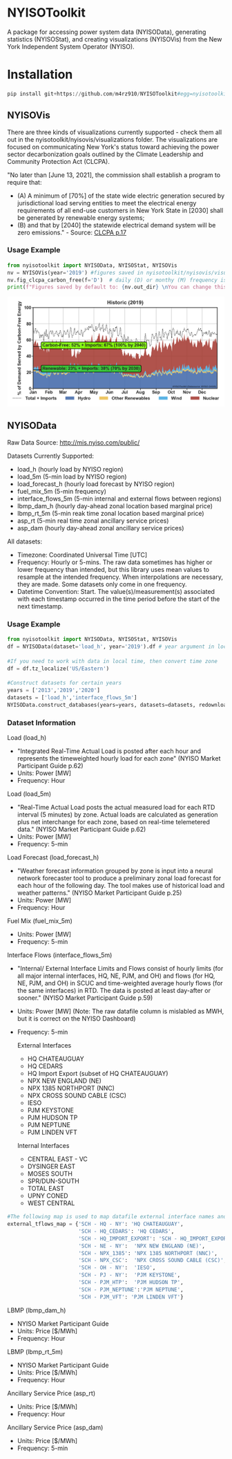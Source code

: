 # NYISOToolkit
A package for accessing power system data (NYISOData), generating statistics (NYISOStat), and creating visualizations (NYISOVis) from the New York Independent System Operator (NYISO). 

# Installation
```python
pip install git+https://github.com/m4rz910/NYISOToolkit#egg=nyisotoolkit
```

## NYISOVis
There are three kinds of visualizations currently supported - check them all out in the nyisotoolkit/nyisovis/visualizations folder. The visualizations are focused on communicating New York's status toward achieving the power sector decarbonization goals outlined by the Climate Leadership and Community Protection Act (CLCPA). 

"No later than [June 13, 2021], the commission shall establish a program to require that:
* (A) A minimum of [70%] of the state wide electric generation secured by jurisdictional load serving entities to meet the electrical energy requirements of all end-use customers in New York State in [2030] shall  be generated by  renewable  energy  systems;
* (B) and that by [2040] the  statewide  electrical demand system will be zero emissions."
       - Source: [CLCPA p.17](https://www.nysenate.gov/legislation/bills/2019/s6599)

### Usage Example
```python
from nyisotoolkit import NYISOData, NYISOStat, NYISOVis
nv = NYISOVis(year='2019') #figures saved in nyisotoolkit/nyisovis/visualization folder by default.  
nv.fig_clcpa_carbon_free(f='D')  # daily (D) or monthy (M) frequency is recommended
print(f"Figures saved by default to: {nv.out_dir} \nYou can change this by passing a pathlib object to the out_dir parameter in the NYISOVis object initialization.")

```
![CLCPA](nyisotoolkit/nyisovis/visualizations/2019_clcpa_carbon_free_D.png)
 
## NYISOData
Raw Data Source: http://mis.nyiso.com/public/

Datasets Currently Supported:
- load_h  (hourly load by NYISO region)
- load_5m (5-min load by NYISO region)
- load_forecast_h (hourly load forecast by NYISO region)
- fuel_mix_5m (5-min frequency)
- interface_flows_5m (5-min internal and external flows between regions)
- lbmp_dam_h (hourly day-ahead zonal location based marginal price)
- lbmp_rt_5m (5-min reak time zonal location based marginal price)
- asp_rt (5-min real time zonal ancillary service prices)
- asp_dam (hourly day-ahead zonal ancillary service prices)

All datasets:
- Timezone: Coordinated Universal Time [UTC]
- Frequency: Hourly or 5-mins. The raw data sometimes has higher or lower frequency than intended, but this library uses mean values to resample at the intended frequency. When interpolations are necessary, they are made. Some datasets only come in one frequency.
- Datetime Convention: Start. The value(s)/measurement(s) associated with each timestamp occurred in the time period before the start of the next timestamp.

### Usage Example
```python
from nyisotoolkit import NYISOData, NYISOStat, NYISOVis
df = NYISOData(dataset='load_h', year='2019').df # year argument in local time, but returns dataset in UTC 

#If you need to work with data in local time, then convert time zone
df = df.tz_localize('US/Eastern')

#Construct datasets for certain years
years = ['2013','2019','2020']
datasets = ['load_h','interface_flows_5m']
NYISOData.construct_databases(years=years, datasets=datasets, redownload=True, reconstruct=True, create_csvs=False)
```

### Dataset Information

Load (load_h)
- "Integrated Real-Time Actual Load is posted after each hour and represents the timeweighted hourly load for each zone" (NYISO Market Participant Guide p.62)
- Units: Power [MW]
- Frequency: Hour

Load (load_5m)
- "Real-Time Actual Load posts the actual measured load for each RTD interval (5 minutes) by zone. 
Actual loads are calculated as generation plus net interchange for each zone, based on real-time telemetered data." (NYISO Market Participant Guide p.62)
- Units: Power [MW]
- Frequency: 5-min

Load Forecast (load_forecast_h)
- "Weather forecast information grouped by zone is input into a neural network forecaster tool to produce a preliminary zonal load forecast for each hour of the following day. The tool makes use of historical load and weather patterns." (NYISO Market Participant Guide p.25)
- Units: Power [MW]
- Frequency: Hour

Fuel Mix (fuel_mix_5m)
- Units: Power [MW]
- Frequency: 5-min

Interface Flows (interface_flows_5m)
- "Internal/ External Interface Limits and Flows consist of hourly limits (for all major internal interfaces, HQ, NE, PJM, and OH) and flows (for HQ, NE, PJM, and OH) in SCUC and time-weighted average hourly flows (for the same interfaces) in RTD. The data is posted at least day-after or sooner." (NYISO Market Participant Guide p.59)
- Units: Power [MW] (Note: The raw datafile column is mislabled as MWH, but it is correct on the NYISO Dashboard)
- Frequency: 5-min

    External Interfaces
    - HQ CHATEAUGUAY
    - HQ CEDARS
    - HQ Import Export (subset of HQ CHATEAUGUAY)
    - NPX NEW ENGLAND (NE)
    - NPX 1385 NORTHPORT (NNC)
    - NPX CROSS SOUND CABLE (CSC)
    - IESO
    - PJM KEYSTONE
    - PJM HUDSON TP
    - PJM NEPTUNE
    - PJM LINDEN VFT

    Internal Interfaces
    - CENTRAL EAST - VC
    - DYSINGER EAST
    - MOSES SOUTH
    - SPR/DUN-SOUTH
    - TOTAL EAST
    - UPNY CONED
    - WEST CENTRAL

```python
#The following map is used to map datafile external interface names and those on the website
external_tflows_map = {'SCH - HQ - NY': 'HQ CHATEAUGUAY',
                       'SCH - HQ_CEDARS': 'HQ CEDARS',
                       'SCH - HQ_IMPORT_EXPORT': 'SCH - HQ_IMPORT_EXPORT', #subset of HQ Chateauguay…it includes only scheduled import/export flows over Chateauguay, and excludes wheel-through interchange
                       'SCH - NE - NY':  'NPX NEW ENGLAND (NE)',
                       'SCH - NPX_1385': 'NPX 1385 NORTHPORT (NNC)',
                       'SCH - NPX_CSC':  'NPX CROSS SOUND CABLE (CSC)',
                       'SCH - OH - NY':  'IESO',
                       'SCH - PJ - NY':  'PJM KEYSTONE',
                       'SCH - PJM_HTP':  'PJM HUDSON TP',
                       'SCH - PJM_NEPTUNE':'PJM NEPTUNE',
                       'SCH - PJM_VFT': 'PJM LINDEN VFT'}     
```
LBMP (lbmp_dam_h)
- NYISO Market Participant Guide
- Units: Price [$/MWh]
- Frequency: Hour

LBMP (lbmp_rt_5m)
- NYISO Market Participant Guide
- Units: Price [$/MWh]
- Frequency: Hour

Ancillary Service Price (asp_rt)
- Units: Price [$/MWh]
- Frequency: Hour

Ancillary Service Price (asp_dam)
- Units: Price [$/MWh]
- Frequency: 5-min
